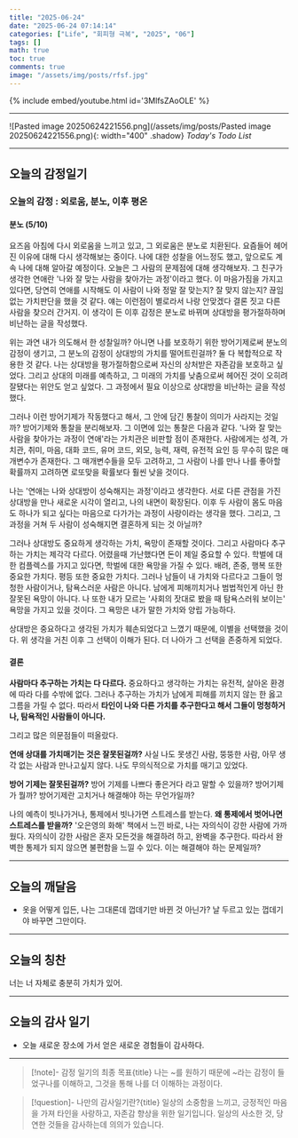 ```yaml
---
title: "2025-06-24"
date: "2025-06-24 07:14:14"
categories: ["Life", "회피형 극복", "2025", "06"]
tags: []
math: true
toc: true
comments: true
image: "/assets/img/posts/rfsf.jpg"
---
```


{% include embed/youtube.html id='3MlfsZAoOLE' %}



---

![Pasted image 20250624221556.png](/assets/img/posts/Pasted image 20250624221556.png){: width="400" .shadow}
_Today's Todo List_

---
## 오늘의 감정일기

### 오늘의 감정 : 외로움, 분노, 이후 평온

#### 분노 (5/10)
요즈음 아침에 다시 외로움을 느끼고 있고, 그 외로움은 분노로 치환된다. 요즘들어 헤어진 이유에 대해 다시 생각해보는 중이다. 나에 대한 성찰을 어느정도 했고, 앞으로도 계속 나에 대해 알아갈 예정이다. 오늘은 그 사람의 문제점에 대해 생각해보자. 그 친구가 생각한 연애란 '나와 잘 맞는 사람을 찾아가는 과정'이라고 했다. 이 마음가짐을 가지고 있다면, 당연히 연애를 시작해도 이 사람이 나와 정말 잘 맞는지? 잘 맞지 않는지? 끊임없는 가치판단을 했을 것 같다. 얘는 이런점이 별로라서 나랑 안맞겠다 결론 짓고 다른 사람을 찾으러 간거지. 이 생각이 든 이후 감정은 분노로 바뀌며 상대방을 평가절하하며 비난하는 글을 작성했다.

위는 과연 내가 의도해서 한 성찰일까? 아니면 나를 보호하기 위한 방어기제로써 분노의 감정이 생기고, 그 분노의 감정이 상대방의 가치를 떨어트린걸까? 둘 다 복합적으로 작용한 것 같다. 나는 상대방을 평가절하함으로써 자신의 상처받은 자존감을 보호하고 싶었다. 그리고 상대의 미래를 예측하고, 그 미래의 가치를 낮춤으로써 헤어진 것이 오히려 잘됐다는 위안도 얻고 싶었다. 그 과정에서 필요 이상으로 상대방을 비난하는 글을 작성했다.

그러나 이런 방어기제가 작동했다고 해서, 그 안에 담긴 통찰이 의미가 사라지는 것일까? 방어기제와 통찰을 분리해보자. 그 이면에 있는 통찰은 다음과 같다. '나와 잘 맞는 사람을 찾아가는 과정이 연애'라는 가치관은 비판할 점이 존재한다. 사람에게는 성격, 가치관, 취미, 마음, 대화 코드, 유머 코드, 외모, 능력, 재력, 유전적 요인 등 무수히 많은 매개변수가 존재한다. 그 매개변수들을 모두 고려하고, 그 사람이 나를 만나 나를 좋아할 확률까지 고려하면 로또맞을 확률보다 훨씬 낮을 것이다.

나는 '연애는 나와 상대방이 성숙해지는 과정'이라고 생각한다. 서로 다른 관점을 가진 상대방을 만나 새로운 시각이 열리고, 나의 내면이 확장된다. 이후 두 사람이 몸도 마음도 하나가 되고 싶다는 마음으로 다가가는 과정이 사랑이라는 생각을 했다. 그리고, 그 과정을 거쳐 두 사람이 성숙해지면 결혼하게 되는 것 아닐까?

그러나 상대방도 중요하게 생각하는 가치, 욕망이 존재할 것이다. 그리고 사람마다 추구하는 가치는 제각각 다르다. 어렸을때 가난했다면 돈이 제일 중요할 수 있다. 학벌에 대한 컴플렉스를 가지고 있다면, 학벌에 대한 욕망을 가질 수 있다. 배려, 존중, 행복 또한 중요한 가치다. 평등 또한 중요한 가치다. 그러나 남들이 내 가치와 다르다고 그들이 멍청한 사람이거나, 탐욕스러운 사람은 아니다. 남에게 피해끼치거나 범법적인게 아닌 한 잘못된 욕망이 아니다. 나 또한 내가 모르는 '사회의 잣대로 봤을 때 탐욕스러워 보이는' 욕망을 가지고 있을 것이다. 그 욕망은 내가 말한 가치와 양립 가능하다. 

상대방은 중요하다고 생각된 가치가 훼손되었다고 느꼈기 때문에, 이별을 선택했을 것이다. 위 생각을 거친 이후 그 선택이 이해가 된다. 더 나아가 그 선택을 존중하게 되었다.

#### 결론
**사람마다 추구하는 가치는 다 다르다.** 중요하다고 생각하는 가치는 유전적, 살아온 환경에 따라 다를 수밖에 없다. 그러나 추구하는 가치가 남에게 피해를 끼치지 않는 한 옳고 그름을 가릴 수 없다. 따라서 **타인이 나와 다른 가치를 추구한다고 해서 그들이 멍청하거나, 탐욕적인 사람들이 아니다.**

그리고 많은 의문점들이 떠올랐다.

**연애 상대를 가치매기는 것은 잘못된걸까?** 사실 나도 못생긴 사람, 뚱뚱한 사람, 아무 생각 없는 사람과 만나고싶지 않다. 나도 무의식적으로 가치를 매기고 있었다.

**방어 기제는 잘못된걸까?** 방어 기제를 나쁘다 좋은거다 라고 말할 수 있을까? 방어기제가 뭘까? 방어기제란 고치거나 해결해야 하는 무언가일까?

나의 예측이 빗나가거나, 통제에서 빗나가면 스트레스를 받는다. **왜 통제에서 벗어나면 스트레스를 받을까?** '오은영의 화해' 책에서 느낀 바로, 나는 자의식이 강한 사람에 가까웠다. 자의식이 강한 사람은 혼자 모든것을 해결하려 하고, 완벽을 추구한다. 따라서 완벽한 통제가 되지 않으면 불편함을 느낄 수 있다. 이는 해결해야 하는 문제일까?

---
## 오늘의 깨달음

- 옷을 어떻게 입든, 나는 그대론데 껍데기만 바뀐 것 아닌가? 날 두르고 있는 껍데기야 바꾸면 그만이다.

---
## 오늘의 칭찬

너는 너 자체로 충분히 가치가 있어.

---
## 오늘의 감사 일기

- 오늘 새로운 장소에 가서 얻은 새로운 경험들이 감사하다.

---

> [!note]- 감정 일기의 최종 목표{title}
> 나는 ~를 원하기 때문에 ~라는 감정이 들었구나를 이해하고, 그것을 통해 나를 더 이해하는 과정이다.

> [!question]- 나만의 감사일기란?{title}
> 일상의 소중함을 느끼고, 긍정적인 마음을 가져 타인을 사랑하고, 자존감 향상을 위한 일기입니다. 일상의 사소한 것, 당연한 것들을 감사하는데 의의가 있습니다.